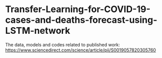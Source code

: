 # Transfer-Learning-for-COVID-19-cases-and-deaths-forecast-using-LSTM-network
The data, models and codes related to published work:
https://www.sciencedirect.com/science/article/pii/S0019057820305760

